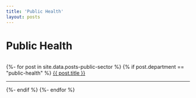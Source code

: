 ```yaml
---
title: 'Public Health'
layout: posts
---
```


# Public Health

![]()

{%- for post in site.data.posts-public-sector %}
{% if post.department == "public-health" %}
<a href="{{ post.link }}">
{{ post.title }}</a>
<hr />
{%- endif %}
{%- endfor %}